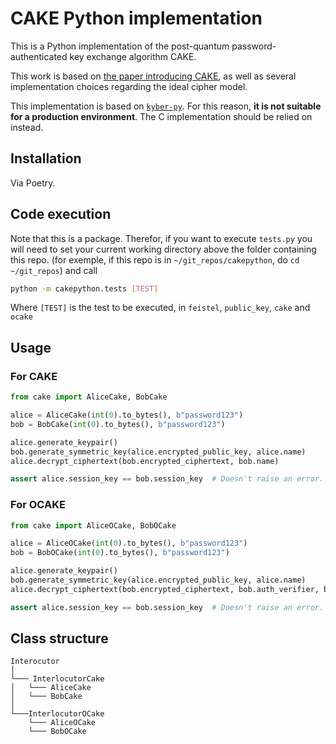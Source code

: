 # CAKE Python implementation

This is a Python implementation of the post-quantum password-authenticated key exchange algorithm CAKE.

This work is based on [the paper introducing CAKE](https://eprint.iacr.org/2023/470), as well as several implementation choices regarding the ideal cipher model.

This implementation is based on [`kyber-py`](https://github.com/GiacomoPope/kyber-py). For this reason, **it is not suitable for a production environment**. The C implementation should be relied on instead.

## Installation

Via Poetry.

## Code execution

Note that this is a package. Therefor, if you want to execute `tests.py` you will need to set your current working directory above the folder containing this repo. (for exemple, if this repo is in `~/git_repos/cakepython`, do `cd ~/git_repos`) and call

```sh
python -m cakepython.tests [TEST]
```

Where `[TEST]` is the test to be executed, in `feistel`, `public_key`, `cake` and `ocake`

## Usage

### For CAKE

```python
from cake import AliceCake, BobCake

alice = AliceCake(int(0).to_bytes(), b"password123")
bob = BobCake(int(0).to_bytes(), b"password123")

alice.generate_keypair()
bob.generate_symmetric_key(alice.encrypted_public_key, alice.name)
alice.decrypt_ciphertext(bob.encrypted_ciphertext, bob.name)

assert alice.session_key == bob.session_key  # Doesn't raise an error.
```

### For OCAKE

```python
from cake import AliceOCake, BobOCake

alice = AliceOCake(int(0).to_bytes(), b"password123")
bob = BobOCake(int(0).to_bytes(), b"password123")

alice.generate_keypair()
bob.generate_symmetric_key(alice.encrypted_public_key, alice.name)
alice.decrypt_ciphertext(bob.encrypted_ciphertext, bob.auth_verifier, bob.name)

assert alice.session_key == bob.session_key  # Doesn't raise an error.
```

## Class structure

```
Interocutor
│
└─── InterlocutorCake
│   └─── AliceCake
│   └─── BobCake
│
└───InterlocutorOCake
    └─── AliceOCake
    └─── BobOCake
```
